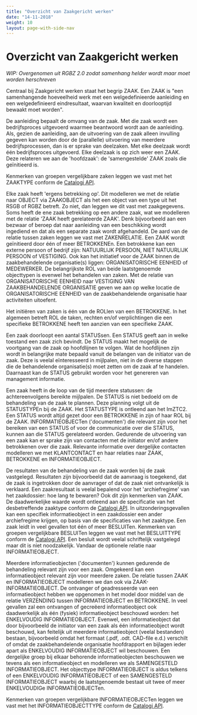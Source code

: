 ```yaml
---
title: "Overzicht van Zaakgericht werken"
date: "14-11-2018"
weight: 10
layout: page-with-side-nav
---
```


# Overzicht van Zaakgericht werken

_WIP: Overgenomen uit RGBZ 2.0 zodat samenhang helder wordt maar moet worden herschreven_

Centraal bij Zaakgericht werken staat het begrip ZAAK. Een ZAAK is "een samenhangende hoeveelheid
werk met een welgedefinieerde aanleiding en een welgedefinieerd eindresultaat, waarvan kwaliteit en
doorlooptijd bewaakt moet worden".

De aanleiding bepaalt de omvang van de zaak. Met die zaak wordt een bedrijfsproces uitgevoerd
waarmee beantwoord wordt aan de aanleiding. Als, gezien de aanleiding, aan de uitvoering van de zaak
alleen invulling gegeven kan worden door de (parallelle) uitvoering van meerdere bedrijfsprocessen,
dan is er sprake van deelzaken. Met elke deelzaak wordt één bedrijfsproces uitgevoerd. Elke deelzaak
is op zich weer een ZAAK. Deze relateren we aan de 'hoofdzaak': de 'samengestelde' ZAAK zoals die
geïnitieerd is.

Kenmerken van groepen vergelijkbare zaken leggen we vast met het ZAAKTYPE conform de [Catalogi
API][ztc].

Elke zaak heeft 'ergens betrekking op'. Dit modelleren we met de relatie naar OBJECT via ZAAKOBJECT
als het een object van een type uit het RSGB of RGBZ betreft. Zo niet, dan leggen we dit vast met
zaakgegevens. Soms heeft de ene zaak betrekking op een andere zaak, wat we modelleren met de relatie
'ZAAK heeft gerelateerde ZAAK'. Denk bijvoorbeeld aan een bezwaar of beroep dat naar aanleiding van
een beschikking wordt ingediend en dat als een separate zaak wordt afgehandeld. De aard van de
relatie tussen zaken leggen we vast met ZAKENRELATIE. Een ZAAK wordt geïnitieerd door één of meer
BETROKKENEn. Een betrokkene kan een externe persoon of bedrijf zijn: NATUURLIJK PERSOON, NIET
NATUURLIJK PERSOON of VESTIGING. Ook kan het initiatief voor de ZAAK binnen de zaakbehandelende
organisatie(s) liggen: ORGANISATORISCHE EENHEID of MEDEWERKER. De belangrijkste ROL van beide
laatstgenoemde objecttypen is evenwel het behandelen van zaken. Met de relatie van ORGANISATORISCHE
EENHEID naar VESTIGING VAN ZAAKBEHANDELENDE ORGANISATIE geven we aan op welke locatie de
ORGANISATORISCHE EENHEID van de zaakbehandelende organisatie haar activiteiten uitoefent.

Het initiëren van zaken is één van de ROLlen van een BETROKKENE. In het algemeen betreft ROL de
taken, rechten en/of verplichtingen die een specifieke BETROKKENE heeft ten aanzien van een
specifieke ZAAK.

Een zaak doorloopt een aantal STATUSsen. Een STATUS geeft aan in welke toestand een zaak zich
bevindt. De STATUS maakt het mogelijk de voortgang van de zaak op hoofdlijnen te volgen. Wat de
hoofdlijnen zijn wordt in belangrijke mate bepaald vanuit de belangen van de initiator van de zaak.
Deze is veelal eïnteresseerd in mijlpalen, niet in de diverse stappen die de behandelende
organisatie(s) moet zetten om de zaak af te handelen. Daarnaast kan de STATUS gebruikt worden voor
het genereren van management informatie.

Een zaak heeft in de loop van de tijd meerdere statussen: de achtereenvolgens bereikte mijlpalen. De
STATUS is niet bedoeld om de behandeling van de zaak te plannen. Deze planning volgt uit de
STATUSTYPEn bij de ZAAK. Het STATUSTYPE is ontleend aan het ImZTC2. Een STATUS wordt altijd gezet
door een BETROKKENE in zijn of haar ROL bij de ZAAK. INFORMATIEOBJECTen ('documenten') die relevant
zijn voor het bereiken van een STATUS of voor de communicatie over die STATUS, kunnen aan die STATUS
gerelateerd worden. Gedurende de uitvoering van een zaak kan er sprake zijn van contacten met de
initiator en/of andere betrokkenen over die zaak. Relevante informatie over dergelijke contacten
modelleren we met KLANTCONTACT en haar relaties naar ZAAK, BETROKKENE en INFORMATIEOBJECT.

De resultaten van de behandeling van de zaak worden bij de zaak vastgelegd. Resultaten zijn
bijvoorbeeld dat de aanvraag is toegekend, dat de zaak is ingetrokken door de aanvrager of dat de
zaak niet ontvankelijk is verklaard. Een zaakresultaat is veelal bepalend voor het 'archiefregime'
van het zaakdossier: hoe lang te bewaren? Ook dit zijn kenmerken van ZAAK. De daadwerkelijke waarde
wordt ontleend aan de specificatie van het desbetreffende zaaktype conform de [Catalogi API][ztc].
In uitzonderingsgevallen kan een specifiek informatieobject in een zaakdossier een ander
archiefregime krijgen, op basis van de specificaties van het zaaktype. Een zaak leidt in veel
gevallen tot één of meer BESLUITen. Kenmerken van groepen vergelijkbare BESLUITen leggen we vast met
het BESLUITTYPE conform de [Catalogi API][ztc]. Een besluit wordt veelal schriftelijk vastgelegd
maar dit is niet noodzakelijk. Vandaar de optionele relatie naar INFORMATIEOBJECT.

Meerdere informatieobjecten ('documenten') kunnen gedurende de behandeling relevant zijn voor een
zaak. Omgekeerd kan een informatieobject relevant zijn voor meerdere zaken. De relatie tussen ZAAK
en INFORMATIEOBJECT modelleren we dan ook via ZAAK-INFORMATIEOBJECT. De ontvanger of geadresseerde
van een informatieobject hebben we opgenomen in het model door middel van de relatie VERZENDING
tussen INFORMATIEOBJECT en BETROKKENE. In veel gevallen zal een ontvangen of gecreëerd
informatieobject ook daadwerkelijk als één (fysiek) informatieobject beschouwd worden: het
ENKELVOUDIG INFORMATIEOBJECT. Evenwel, een informatieobject dat door bijvoorbeeld de initiator van
een zaak als één informatieobject wordt beschouwd, kan feitelijk uit meerdere informatieobject
(veelal bestanden) bestaan, bijvoorbeeld omdat het formaat (.pdf, .odt. CAD-file e.d.) verschilt of
omdat de zaakbehandelende organisatie hoofdrapport en bijlagen ieder apart als ENKELVOUDIG
INFORMATIEOBJECT wil beschouwen. Een dergelijke groep bij elkaar behorende informatieobjecten
beschouwen we tevens als een informatieobject en modelleren we als SAMENGESTELD INFORMATIEOBJECT.
Het objecttype INFORMATIEOBJECT is aldus telkens of een ENKELVOUDIG INFORMATIEOBJECT of een
SAMENGESTELD INFORMATIEOBJECT waarbij de laatstgenoemde bestaat uit twee of meer ENKELVOUDIGe
INFORMATIEOBJECTen.

Kenmerken van groepen vergelijkbare INFORMATIEOBJECTen leggen we vast met het INFORMATIEOBJECTTYPE
conform de [Catalogi API][ztc].

[ztc]: /standaard/catalogi/index
